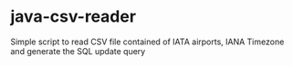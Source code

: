 # java-csv-reader
Simple script to read CSV file contained of IATA airports, IANA Timezone and generate the SQL update query
